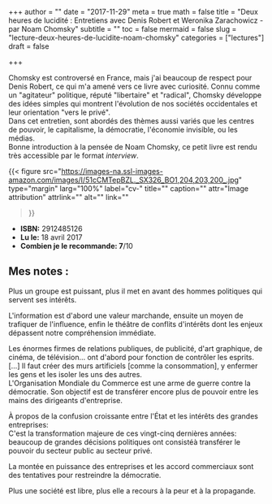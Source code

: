 +++
author = ""
date = "2017-11-29"
meta = true
math = false
title = "Deux heures de lucidité : Entretiens avec Denis Robert et Weronika Zarachowicz - par Noam Chomsky"
subtitle = ""
toc = false
mermaid = false
slug = "lecture-deux-heures-de-lucidite-noam-chomsky"
categories = ["lectures"]
draft = false

+++


Chomsky est controversé en France, mais j'ai beaucoup de respect pour Denis Robert, ce qui m'a amené vers ce livre avec curiosité. Connu comme un "agitateur" politique, réputé "libertaire" et "radical", Chomsky développe des idées simples qui montrent l'évolution de nos sociétés occidentales et leur orientation "vers le privé".  
Dans cet entretien, sont abordés des thèmes aussi variés que les centres de pouvoir, le capitalisme, la démocratie, l'économie invisible, ou les médias.  
Bonne introduction à la pensée de Noam Chomsky, ce petit livre est rendu très accessible par le format _interview_.
 

{{< figure
  src="https://images-na.ssl-images-amazon.com/images/I/51cCMTepBZL._SX326_BO1,204,203,200_.jpg"
  type="margin"
  larg="100%"
  label="cv-"
  title=""
  caption=""
  attr="Image attribution"
  attrlink=""
  alt=""
  link=""
 >}}

* __ISBN:__ 2912485126  
* __Lu le:__ 18 avril 2017
* __Combien je le recommande: 7__/10  


## Mes notes :

Plus un groupe est puissant, plus il met en avant des hommes politiques qui servent ses intérêts.

L'information est d'abord une valeur marchande, ensuite un moyen de trafiquer de l'influence, enfin le théâtre de conflits d'intérêts dont les enjeux dépassent notre compréhension immédiate.  

Les énormes firmes de relations publiques, de publicité, d'art graphique, de cinéma, de télévision… ont d'abord pour fonction de contrôler les esprits. […] Il faut créer des murs artificiels [comme la consommation], y enfermer les gens et les isoler les uns des autres.  
L'Organisation Mondiale du Commerce est une arme de guerre contre la démocratie. Son objectif est de transférer encore plus de pouvoir entre les mains des dirigeants d'entreprise.  

À propos de la confusion croissante entre l'État et les intérêts des grandes entreprises:  
C'est la transformation majeure de ces vingt-cinq dernières années: beaucoup de grandes décisions politiques ont consistéà transférer le pouvoir du secteur public au secteur privé.  

La montée en puissance des entreprises et les accord commerciaux sont des tentatives pour restreindre la démocratie.  

Plus une société est libre, plus elle a recours à la peur et à la propagande.  
